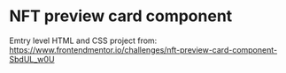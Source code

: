 # NFT preview card component
Emtry level HTML and CSS project from:
https://www.frontendmentor.io/challenges/nft-preview-card-component-SbdUL_w0U

